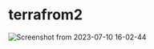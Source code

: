 # terrafrom2
![Screenshot from 2023-07-10 16-02-44](https://github.com/HossamKhafagy9/terrafrom2/assets/68228871/5868d9ac-ce95-4272-b3e6-752d59601575)
